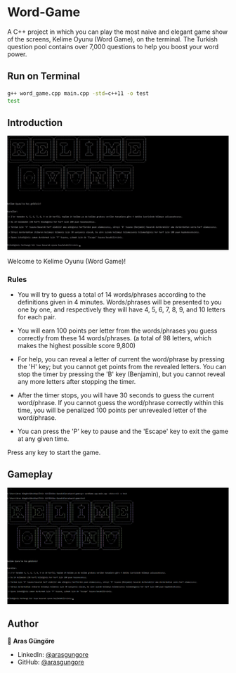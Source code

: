 # Word-Game

A C++ project in which you can play the most naive and elegant game show of the screens, Kelime Oyunu (Word Game), on the terminal. The Turkish question pool contains over 7,000 questions to help you boost your word power.



## Run on Terminal

```sh
g++ word_game.cpp main.cpp -std=c++11 -o test
test
```



## Introduction

<p align="center">
    <img alt="Screenshot" src="https://github.com/arasgungore/word-game/blob/main/Screenshots/title_screen.jpg" width="1000">
</p>

Welcome to Kelime Oyunu (Word Game)!


### Rules

- You will try to guess a total of 14 words/phrases according to the definitions given in 4 minutes.
Words/phrases will be presented to you one by one, and respectively they will have 4, 5, 6, 7, 8, 9, and 10 letters for each pair.

- You will earn 100 points per letter from the words/phrases you guess correctly from these 14 words/phrases.
(a total of 98 letters, which makes the highest possible score 9,800)

- For help, you can reveal a letter of current the word/phrase by pressing the 'H' key; but you cannot get points from the revealed letters.
You can stop the timer by pressing the 'B' key (Benjamin), but you cannot reveal any more letters after stopping the timer.

- After the timer stops, you will have 30 seconds to guess the current word/phrase. If you cannot guess the word/phrase correctly within this time,
you will be penalized 100 points per unrevealed letter of the word/phrase.

- You can press the 'P' key to pause and the 'Escape' key to exit the game at any given time.

Press any key to start the game.



## Gameplay

<p align="center">
    <img alt="Screenshot" src="https://github.com/arasgungore/word-game/blob/main/Screenshots/gameplay.gif" width="1000">
</p>



## Author

👤 **Aras Güngöre**

* LinkedIn: [@arasgungore](https://www.linkedin.com/in/arasgungore)
* GitHub: [@arasgungore](https://github.com/arasgungore)
